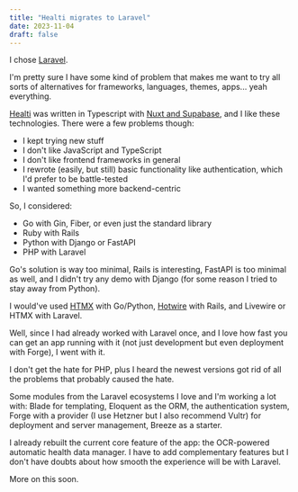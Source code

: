 ```yaml
---
title: "Healti migrates to Laravel"
date: 2023-11-04
draft: false
---
```


I chose [Laravel](https://laravel.com).

I'm pretty sure I have some kind of problem that makes me want to try all sorts of alternatives for frameworks, languages, themes, apps... yeah everything.

[Healti](https://healti.net) was written in Typescript with [Nuxt and Supabase](/healti), and I like these technologies. There were a few problems though:

- I kept trying new stuff
- I don't like JavaScript and TypeScript
- I don't like frontend frameworks in general
- I rewrote (easily, but still) basic functionality like authentication, which I'd prefer to be battle-tested
- I wanted something more backend-centric

So, I considered:

- Go with Gin, Fiber, or even just the standard library
- Ruby with Rails
- Python with Django or FastAPI
- PHP with Laravel

Go's solution is way too minimal, Rails is interesting, FastAPI is too minimal as well, and I didn't try any demo with Django (for some reason I tried to stay away from Python).

I would've used [HTMX](https://htmx.org) with Go/Python, [Hotwire](https://hotwired.dev) with Rails, and Livewire or HTMX with Laravel.

Well, since I had already worked with Laravel once, and I love how fast you can get an app running with it (not just development but even deployment with Forge), I went with it.

I don't get the hate for PHP, plus I heard the newest versions got rid of all the problems that probably caused the hate.

Some modules from the Laravel ecosystems I love and I'm working a lot with: Blade for templating, Eloquent as the ORM, the authentication system, Forge with a provider (I use Hetzner but I also recommend Vultr) for deployment and server management, Breeze as a starter.

I already rebuilt the current core feature of the app: the OCR-powered automatic health data manager. I have to add complementary features but I don't have doubts about how smooth the experience will be with Laravel.

More on this soon.

